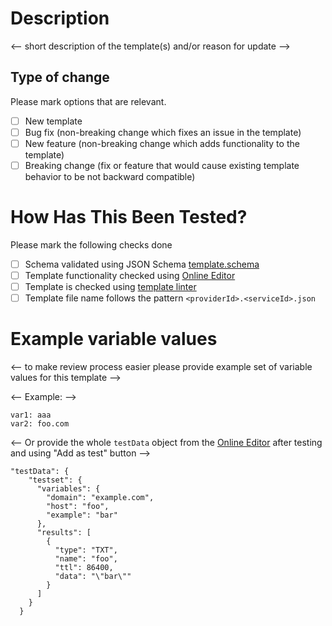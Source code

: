 # Description

<-- short description of the template(s) and/or reason for update -->

## Type of change

Please mark options that are relevant.

- [ ] New template
- [ ] Bug fix (non-breaking change which fixes an issue in the template)
- [ ] New feature (non-breaking change which adds functionality to the template)
- [ ] Breaking change (fix or feature that would cause existing template behavior to be not backward compatible)

# How Has This Been Tested?

Please mark the following checks done
- [ ] Schema validated using JSON Schema [template.schema](./template.schema)
- [ ] Template functionality checked using [Online Editor](https://domainconnect.paulonet.eu/dc/free/templateedit)
- [ ] Template is checked using [template linter](https://github.com/Domain-Connect/dc-template-linter)
- [ ] Template file name follows the pattern `<providerId>.<serviceId>.json`

# Example variable values
<-- to make review process easier please provide example set of variable values for this template -->

<-- Example: -->

```
var1: aaa
var2: foo.com
```

<-- Or provide the whole `testData` object from the [Online Editor](https://pdnsadmin.revproxy.short-lived.de/dc/free/templateedit) after testing and using "Add as test" button -->
```
"testData": {
    "testset": {
      "variables": {
        "domain": "example.com",
        "host": "foo",
        "example": "bar"
      },
      "results": [
        {
          "type": "TXT",
          "name": "foo",
          "ttl": 86400,
          "data": "\"bar\""
        }
      ]
    }
  }
```
